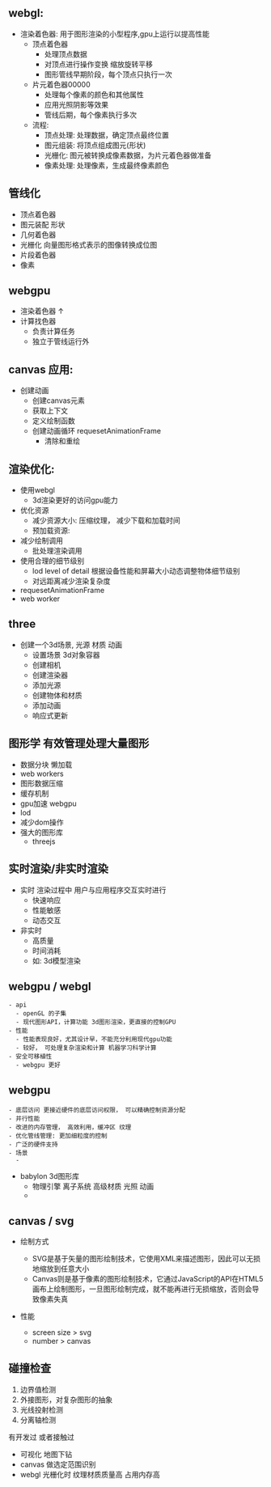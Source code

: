 


## webgl:
  - 渲染着色器: 用于图形渲染的小型程序,gpu上运行以提高性能
    - 顶点着色器
      - 处理顶点数据
      - 对顶点进行操作变换  缩放旋转平移
      - 图形管线早期阶段，每个顶点只执行一次
    - 片元着色器00000 
      - 处理每个像素的颜色和其他属性
      - 应用光照阴影等效果
      - 管线后期，每个像素执行多次
    - 流程:
      - 顶点处理: 处理数据，确定顶点最终位置
      - 图元组装: 将顶点组成图元(形状)
      - 光栅化: 图元被转换成像素数据，为片元着色器做准备
      - 像素处理: 处理像素，生成最终像素颜色


## 管线化
  - 顶点着色器
  - 图元装配 形状
  - 几何着色器
  - 光栅化 向量图形格式表示的图像转换成位图
  - 片段着色器
  - 像素
## webgpu
  - 渲染着色器 ↑
  - 计算找色器
    - 负责计算任务
    - 独立于管线运行外

## canvas 应用:
  - 创建动画
    - 创建canvas元素
    - 获取上下文
    - 定义绘制函数
    - 创建动画循环 requesetAnimationFrame
      - 清除和重绘

## 渲染优化:
  - 使用webgl
    - 3d渲染更好的访问gpu能力
  - 优化资源
    - 减少资源大小: 压缩纹理， 减少下载和加载时间
    - 预加载资源: 
  - 减少绘制调用
    - 批处理渲染调用
  - 使用合理的细节级别
    - lod level of detail 根据设备性能和屏幕大小动态调整物体细节级别 
    - 对远距离减少渲染复杂度
  - requesetAnimationFrame
  - web worker


## three
  - 创建一个3d场景, 光源 材质 动画
    - 设置场景 3d对象容器
    - 创建相机 
    - 创建渲染器
    - 添加光源
    - 创建物体和材质
    - 添加动画
    - 响应式更新 


## 图形学 有效管理处理大量图形
  - 数据分块 懒加载
  - web workers
  - 图形数据压缩
  - 缓存机制
  - gpu加速 webgpu
  - lod
  - 减少dom操作
  - 强大的图形库
    - threejs


## 实时渲染/非实时渲染 
  - 实时 渲染过程中 用户与应用程序交互实时进行 
    - 快速响应
    - 性能敏感
    - 动态交互 
  - 非实时
    - 高质量
    - 时间消耗
    - 如: 3d模型渲染

##  webgpu / webgl
    - api
      - openGL 的子集
      - 现代图形API，计算功能 3d图形渲染，更直接的控制GPU
    - 性能
      - 性能表现良好，尤其设计早，不能充分利用现代gpu功能
      - 较好， 可处理复杂渲染和计算 机器学习科学计算
    - 安全可移植性
      - webgpu 更好
## webgpu
    - 底层访问 更接近硬件的底层访问权限， 可以精确控制资源分配
    - 并行性能
    - 改进的内存管理， 高效利用，缓冲区 纹理
    - 优化管线管理: 更加细粒度的控制
    - 广泛的硬件支持 
    - 场景
      -  
  - babylon 3d图形库
    - 物理引擎 离子系统 高级材质 光照 动画
    - 

## canvas / svg

- 绘制方式
  - SVG是基于矢量的图形绘制技术，它使用XML来描述图形，因此可以无损地缩放到任意大小
  - Canvas则是基于像素的图形绘制技术，它通过JavaScript的API在HTML5画布上绘制图形，一旦图形绘制完成，就不能再进行无损缩放，否则会导致像素失真

- 性能
  - screen size > svg
  - number > canvas

## 碰撞检查
1. 边界值检测
2. 外接图形，对复杂图形的抽象
3. 光线投射检测
4. 分离轴检测

有开发过 或者接触过
  - 可视化 地图下钻 
  - canvas 做选定范围识别
  -  webgl 光栅化时  纹理材质质量高 占用内存高
